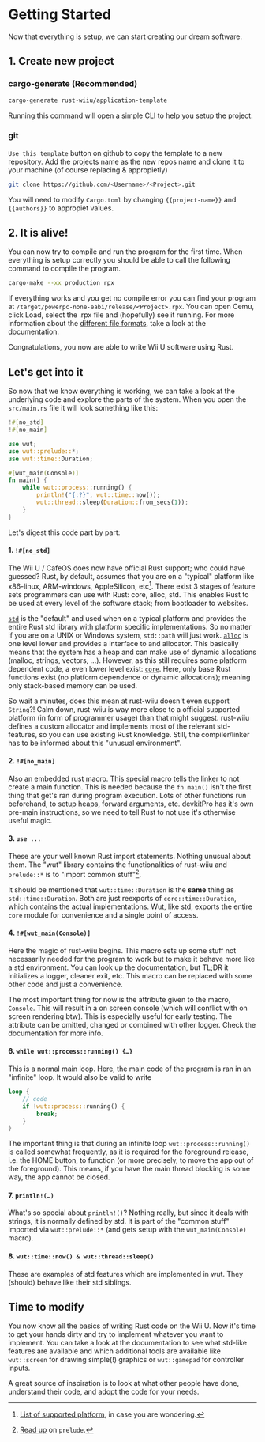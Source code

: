 # Getting Started

Now that everything is setup, we can start creating our dream software.

## 1. Create new project

### cargo-generate (Recommended)

```bash
cargo-generate rust-wiiu/application-template
```

Running this command will open a simple CLI to help you setup the project.

### git

`Use this template` button on github to copy the template to a new repository. Add the projects name as the new repos name and clone it to your machine (of course replacing <Username> & <Project> appropietly)

```bash
git clone https://github.com/<Username>/<Project>.git
```

You will need to modify `Cargo.toml` by changing `{{project-name}}` and `{{authors}}` to appropiet values.

## 2. It is alive!

You can now try to compile and run the program for the first time. When everything is setup correctly you should be able to call the following command to compile the program.

```bash
cargo-make --xx production rpx
```

If everything works and you get no compile error you can find your program at `/target/powerpc-none-eabi/release/<Project>.rpx`. You can open Cemu, click Load, select the .rpx file and (hopefully) see it running. For more information about the [different file formats](), take a look at the documentation.

Congratulations, you now are able to write Wii U software using Rust.

## Let's get into it

So now that we know everything is working, we can take a look at the underlying code and explore the parts of the system. When you open the `src/main.rs` file it will look something like this:

```rust
!#[no_std]
!#[no_main]

use wut;
use wut::prelude::*;
use wut::time::Duration;

#[wut_main(Console)]
fn main() {
    while wut::process::running() {
        println!("{:?}", wut::time::now());
        wut::thread::sleep(Duration::from_secs(1));
    }
}
```

Let's digest this code part by part:

#### 1. `!#[no_std]`

The Wii U / CafeOS does now have official Rust support; who could have guessed? Rust, by default, assumes that you are on a "typical" platform like x86-linux, ARM-windows, AppleSilicon, etc[^1]. There exist 3 stages of feature sets programmers can use with Rust: core, alloc, std. This enables Rust to be used at every level of the software stack; from bootloader to websites.

[`std`](https://doc.rust-lang.org/std/index.html) is the "default" and used when on a typical platform and provides the entire Rust std library with platform specific implementations. So no matter if you are on a UNIX or Windows system, `std::path` will just work. [`alloc`](https://doc.rust-lang.org/alloc/index.html) is one level lower and provides a interface to and allocator. This basically means that the system has a heap and can make use of dynamic allocations (malloc, strings, vectors, ...). However, as this still requires some platform dependent code, a even lower level exist: [`core`](https://doc.rust-lang.org/core/index.html). Here, only base Rust functions exist (no platform dependence or dynamic allocations); meaning only stack-based memory can be used.

So wait a minutes, does this mean at rust-wiiu doesn't even support `String`?! Calm down, rust-wiiu is way more close to a official supported platform (in form of programmer usage) than that might suggest. rust-wiiu defines a custom allocator and implements most of the relevant std-features, so you can use existing Rust knowledge. Still, the compiler/linker has to be informed about this "unusual environment".

#### 2. `!#[no_main]`

Also an embedded rust macro. This special macro tells the linker to not create a main function. This is needed because the `fn main()` isn't the first thing that get's ran during program execution. Lots of other functions run beforehand, to setup heaps, forward arguments, etc. devkitPro has it's own pre-main instructions, so we need to tell Rust to not use it's otherwise useful magic.

#### 3. `use ...`

These are your well known Rust import statements. Nothing unusual about them. The "wut" library contains the functionalities of rust-wiiu and `prelude::*` is to "import common stuff"[^2].

It should be mentioned that `wut::time::Duration` is the **same** thing as `std::time::Duration`. Both are just reexports of `core::time::Duration`, which contains the actual implementations. Wut, like std, exports the entire `core` module for convenience and a single point of access.

<!-- #### 4. `!#[no_mangle]`

This macro is commonly used when interacting with foreign functions, e.g. functions compiled in C[^3]. It disables [Name Mangeling](https://wikipedia.org/wiki/Name_mangling), which is a technique to make function names truly unique by changing them at compile time. This is normally not a problem (and actual wanted), but the devkitPro toolchain searches for a symbol named "main" during compiling/linking, so mangling this name will make the main function indetectable.

#### 5. `wut::process::default()`

This function sets up some functionalities for wut. It does some thing similar, but not exlusively, to the stuff that would run pre-main. There are some configuration you could do by running `wut::process:new()` instead, but you can read the documentation for that. For now, it is required and you can mostly just ignore it. -->

#### 4. `!#[wut_main(Console)]`

Here the magic of rust-wiiu begins. This macro sets up some stuff not necessarily needed for the program to work but to make it behave more like a std environment. You can look up the documentation, but TL;DR it initializes a logger, cleaner exit, etc. This macro can be replaced with some other code and just a convenience.

The most important thing for now is the attribute given to the macro, `Console`. This will result in a on screen console (which will conflict with on screen rendering btw). This is especially useful for early testing. The attribute can be omitted, changed or combined with other logger. Check the documentation for more info. 

#### 6. `while wut::process::running() {…}`

This is a normal main loop. Here, the main code of the program is ran in an "infinite" loop. It would also be valid to write

```rust
loop {
    // code
    if !wut::process::running() {
        break;
    }
}
```

The important thing is that during an infinite loop `wut::process::running()` is called somewhat frequently, as it is required for the foreground release, i.e. the HOME button,  to function (or more precisely, to move the app out of the foreground). This means, if you have the main thread blocking is some way, the app cannot be closed.

#### 7. `println!(…)`

What's so special about `println!()`? Nothing really, but since it deals with strings, it is normally defined by std. It is part of the "common stuff" imported via `wut::prelude::*` (and gets setup with the `wut_main(Console)` macro).

#### 8. `wut::time::now() & wut::thread::sleep()`

These are examples of std features which are implemented in wut. They (should) behave like their std siblings.

## Time to modify

You now know all the basics of writing Rust code on the Wii U. Now it's time to get your hands dirty and try to implement whatever you want to implement. You can take a look at the documentation to see what std-like features are available and which additional tools are available like `wut::screen` for drawing simple(!) graphics or `wut::gamepad` for controller inputs.

A great source of inspiration is to look at what other people have done, understand their code, and adopt the code for your needs.

[^1]: [List of supported platform](https://doc.rust-lang.org/nightly/rustc/platform-support.html), in case you are wondering.

[^2]: [Read up](https://doc.rust-lang.org/reference/names/preludes.html) on `prelude`.

[^3]: When decorating a function with `extern "C"` it will also disable name mangeling for the same reason: FFI expects the exact name, not some convoluted version.
